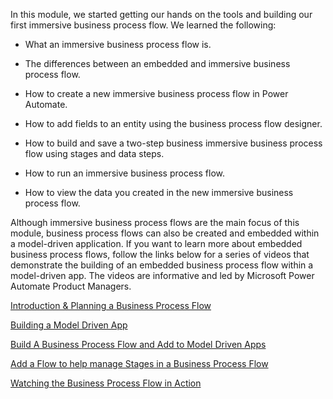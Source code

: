 In this module, we started getting our hands on the tools and building
our first immersive business process flow. We learned the following:

-   What an immersive business process flow is.

-   The differences between an embedded and immersive business process flow.

-   How to create a new immersive business process flow in Power Automate.

-   How to add fields to an entity using the business process flow designer.

-   How to build and save a two-step business immersive business process flow using stages and data steps.

-   How to run an immersive business process flow.

-   How to view the data you created in the new immersive business process flow.

Although immersive business process flows are the main focus of this module, 
business process flows can also be created and embedded within a model-driven 
application. If you want to learn more about embedded business process flows, 
follow the links below for a series of videos that demonstrate the building 
of an embedded business process flow within a model-driven app. The videos are 
informative and led by Microsoft Power Automate Product Managers.

[Introduction & Planning a Business Process Flow](https://www.youtube.com/watch?v=7RiXDiPNZic/?azure-portal=true) 

[Building a Model Driven App](https://www.youtube.com/watch?v=ssIyrDVCaw8/?azure-portal=true) 

[Build A Business Process Flow and Add to Model Driven Apps](https://www.youtube.com/watch?v=e4u9fE_teNo/?azure-portal=true) 

[Add a Flow to help manage Stages in a Business Process Flow](https://www.youtube.com/watch?v=e4u9fE_teNo/?azure-portal=true) 

[Watching the Business Process Flow in Action](https://www.youtube.com/watch?v=X0sjXE33oGM&feature=youtu.be/?azure-portal=true) 